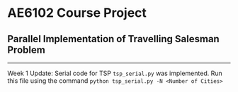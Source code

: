 # AE6102 Course Project
## Parallel Implementation of Travelling Salesman Problem
***

Week 1 Update: Serial code for TSP `tsp_serial.py` was implemented. Run this file using the command ``python tsp_serial.py -N <Number of Cities>``
    
